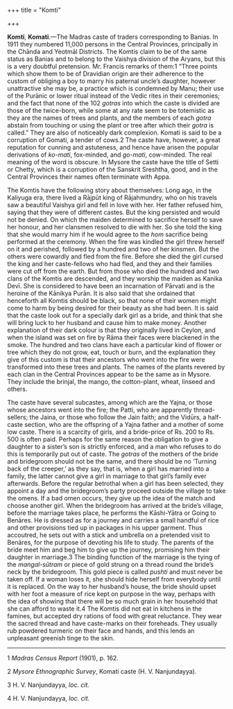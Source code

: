 +++
title = "Komti"

+++

**Komti**, **Komati**.—The Madras caste of traders corresponding to Banias. In 1911 they numbered 11,000 persons in the Central Provinces, principally in the Chānda and Yeotmāl Districts. The Komtis claim to be of the same status as Banias and to belong to the Vaishya division of the Aryans, but this is a very doubtful pretension. Mr. Francis remarks of them:1 “Three points which show them to be of Dravidian origin are their adherence to the custom of obliging a boy to marry his paternal uncle’s daughter, however unattractive she may be, a practice which is condemned by Manu; their use of the Purānic or lower ritual instead of the Vedic rites in their ceremonies; and the fact that none of the 102 *gotras* into which the caste is divided are those of the twice-born, while some at any rate seem to be totemistic as they are the names of trees and plants, and the members of each *gotra* abstain from touching or using the plant or tree after which their *gotra* is called.” They are also of noticeably dark complexion. Komati is said to be a corruption of Gomati, a tender of cows.2 The caste have, however, a great reputation for cunning and astuteness, and hence have arisen the popular derivations of *ko-mati*, fox-minded, and *go-mati*, cow-minded. The real meaning of the word is obscure. In Mysore the caste have the title of Setti or Chetty, which is a corruption of the Sanskrit Sreshtha, good, and in the Central Provinces their names often terminate with Appa.

The Komtis have the following story about themselves: Long ago, in the Kaliyuga era, there lived a Rājpūt king of Rājahmundry, who on his travels saw a beautiful Vaishya girl and fell in love with her. Her father refused him, saying that they were of different castes. But the king persisted and would not be denied. On which the maiden determined to sacrifice herself to save her honour, and her clansmen resolved to die with her. So she told the king that she would marry him if he would agree to the *hom* sacrifice being performed at the ceremony. When the fire was kindled the girl threw herself on it and perished, followed by a hundred and two of her kinsmen. But the others were cowardly and fled from the fire. Before she died the girl cursed the king and her caste-fellows who had fled, and they and their families were cut off from the earth. But from those who died the hundred and two clans of the Komtis are descended, and they worship the maiden as Kanika Devī. She is considered to have been an incarnation of Pārvati and is the heroine of the Kānikya Purān. It is also said that she ordained that henceforth all Komtis should be black, so that none of their women might come to harm by being desired for their beauty as she had been. It is said that the caste look out for a specially dark girl as a bride, and think that she will bring luck to her husband and cause him to make money. Another explanation of their dark colour is that they originally lived in Ceylon, and when the island was set on fire by Rāma their faces were blackened in the smoke. The hundred and two clans have each a particular kind of flower or tree which they do not grow, eat, touch or burn, and the explanation they give of this custom is that their ancestors who went into the fire were transformed into these trees and plants. The names of the plants revered by each clan in the Central Provinces appear to be the same as in Mysore. They include the brinjal, the mango, the cotton-plant, wheat, linseed and others.

The caste have several subcastes, among which are the Yajna, or those whose ancestors went into the fire; the Patti, who are apparently thread-sellers; the Jaina, or those who follow the Jain faith; and the Vidūrs, a half-caste section, who are the offspring of a Yajna father and a mother of some low caste. There is a scarcity of girls, and a bride-price of Rs. 200 to Rs. 500 is often paid. Perhaps for the same reason the obligation to give a daughter to a sister’s son is strictly enforced, and a man who refuses to do this is temporarily put out of caste. The *gotras* of the mothers of the bride and bridegroom should not be the same, and there should be no ‘Turning back of the creeper,’ as they say, that is, when a girl has married into a family, the latter cannot give a girl in marriage to that girl’s family ever afterwards. Before the regular betrothal when a girl has been selected, they appoint a day and the bridegroom’s party proceed outside the village to take the omens. If a bad omen occurs, they give up the idea of the match and choose another girl. When the bridegroom has arrived at the bride’s village, before the marriage takes place, he performs the Kāshi-Yātra or Going to Benāres. He is dressed as for a journey and carries a small handful of rice and other provisions tied up in packages in his upper garment. Thus accoutred, he sets out with a stick and umbrella on a pretended visit to Benāres, for the purpose of devoting his life to study. The parents of the bride meet him and beg him to give up the journey, promising him their daughter in marriage.3 The binding function of the marriage is the tying of the *mangal-sūtram* or piece of gold strung on a thread round the bride’s neck by the bridegroom. This gold piece is called *pushti* and must never be taken off. If a woman loses it, she should hide herself from everybody until it is replaced. On the way to her husband’s house, the bride should upset with her foot a measure of rice kept on purpose in the way, perhaps with the idea of showing that there will be so much grain in her household that she can afford to waste it.4 The Komtis did not eat in kitchens in the famines, but accepted dry rations of food with great reluctance. They wear the sacred thread and have caste-marks on their foreheads. They usually rub powdered turmeric on their face and hands, and this lends an unpleasant greenish tinge to the skin.

___________________

1 *Madras Census Report* \(1901\), p. 162.

2 *Mysore Ethnographic Survey*, Komati caste \(H. V. Nanjundayya\).

3 H. V. Nanjundayya, *loc. cit.*

4 H. V. Nanjundayya, *loc. cit.*

